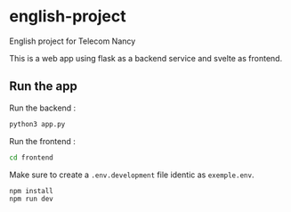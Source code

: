 # english-project

English project for Telecom Nancy

This is a web app using flask as a backend service and svelte as frontend.

## Run the app

Run the backend :

```bash
python3 app.py
```

Run the frontend :

```bash
cd frontend
```

Make sure to create a `.env.development` file identic as `exemple.env`.

```bash
npm install
npm run dev
```
